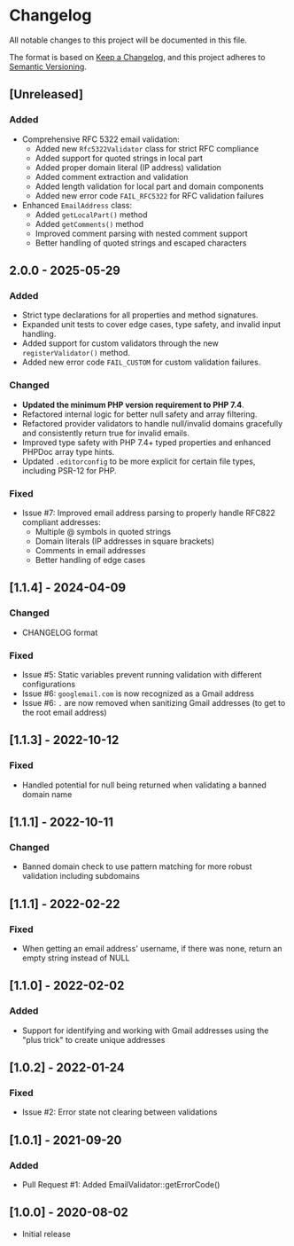 # Changelog

All notable changes to this project will be documented in this file.

The format is based on [Keep a Changelog](https://keepachangelog.com/en/1.1.0/),
and this project adheres to [Semantic Versioning](https://semver.org/spec/v2.0.0.html).

## [Unreleased]

### Added
- Comprehensive RFC 5322 email validation:
  - Added new `Rfc5322Validator` class for strict RFC compliance
  - Added support for quoted strings in local part
  - Added proper domain literal (IP address) validation
  - Added comment extraction and validation
  - Added length validation for local part and domain components
  - Added new error code `FAIL_RFC5322` for RFC validation failures
- Enhanced `EmailAddress` class:
  - Added `getLocalPart()` method
  - Added `getComments()` method
  - Improved comment parsing with nested comment support
  - Better handling of quoted strings and escaped characters

## 2.0.0 - 2025-05-29

### Added
- Strict type declarations for all properties and method signatures.
- Expanded unit tests to cover edge cases, type safety, and invalid input handling.
- Added support for custom validators through the new `registerValidator()` method.
- Added new error code `FAIL_CUSTOM` for custom validation failures.

### Changed
- **Updated the minimum PHP version requirement to PHP 7.4**.
- Refactored internal logic for better null safety and array filtering.
- Refactored provider validators to handle null/invalid domains gracefully and consistently return true for invalid emails.
- Improved type safety with PHP 7.4+ typed properties and enhanced PHPDoc array type hints.
- Updated `.editorconfig` to be more explicit for certain file types, including PSR-12 for PHP.

### Fixed
- Issue #7: Improved email address parsing to properly handle RFC822 compliant addresses:
  - Multiple @ symbols in quoted strings
  - Domain literals (IP addresses in square brackets)
  - Comments in email addresses
  - Better handling of edge cases

## [1.1.4] - 2024-04-09

### Changed
- CHANGELOG format

### Fixed
- Issue #5: Static variables prevent running validation with different configurations
- Issue #6: `googlemail.com` is now recognized as a Gmail address
- Issue #6: `.` are now removed when sanitizing Gmail addresses (to get to the root email address)

## [1.1.3] - 2022-10-12

### Fixed

- Handled potential for null being returned when validating a banned domain name

## [1.1.1] - 2022-10-11

### Changed 

- Banned domain check to use pattern matching for more robust validation including subdomains

## [1.1.1] - 2022-02-22

### Fixed

- When getting an email address' username, if there was none, return an empty string instead of NULL

## [1.1.0] - 2022-02-02

### Added 

- Support for identifying and working with Gmail addresses using the "plus trick" to create unique addresses

## [1.0.2] - 2022-01-24

### Fixed

- Issue #2: Error state not clearing between validations

## [1.0.1] - 2021-09-20

### Added

- Pull Request #1: Added EmailValidator::getErrorCode()

## [1.0.0] - 2020-08-02

- Initial release
